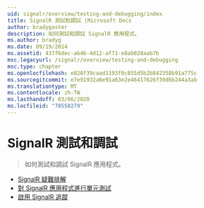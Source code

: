 ```yaml
---
uid: signalr/overview/testing-and-debugging/index
title: SignalR 測試和調試 |Microsoft Docs
author: bradygaster
description: 如何測試和調試 SignalR 應用程式。
ms.author: bradyg
ms.date: 09/19/2014
ms.assetid: 437f6dec-ab4b-4d12-af71-e8ab028aab7b
msc.legacyurl: /signalr/overview/testing-and-debugging
msc.type: chapter
ms.openlocfilehash: e828f39caad1193f0c855d5b2b842358b91a775c
ms.sourcegitcommit: e7e91932a6e91a63e2e46417626f39d6b244a3ab
ms.translationtype: MT
ms.contentlocale: zh-TW
ms.lasthandoff: 03/06/2020
ms.locfileid: "78558279"
---
```

# <a name="signalr-testing-and-debugging"></a>SignalR 測試和調試

> 如何測試和調試 SignalR 應用程式。

- [SignalR 疑難排解](troubleshooting.md)
- [對 SignalR 應用程式進行單元測試](unit-testing-signalr-applications.md)
- [啟用 SignalR 追蹤](enabling-signalr-tracing.md)
